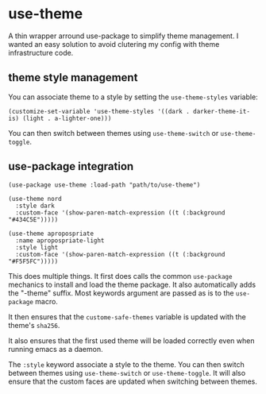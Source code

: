 # use-theme

A thin wrapper arround use-package to simplify theme management. I wanted an easy solution to avoid
clutering my config with theme infrastructure code.

## theme style management

You can associate theme to a style by setting the `use-theme-styles` variable:

```
(customize-set-variable 'use-theme-styles '((dark . darker-theme-it-is) (light . a-lighter-one)))
```

You can then switch between themes using `use-theme-switch` or `use-theme-toggle`.

## use-package integration
```
(use-package use-theme :load-path "path/to/use-theme")

(use-theme nord
  :style dark
  :custom-face '(show-paren-match-expression ((t (:background "#434C5E")))))

(use-theme apropospriate
  :name apropospriate-light
  :style light
  :custom-face '(show-paren-match-expression ((t (:background "#F5F5FC")))))

```

This does multiple things. It first does calls the common `use-package` mechanics to install and
load the theme package. It also automatically adds the "-theme" suffix. Most keywords argument are
passed as is to the `use-package` macro.

It then ensures that the `custome-safe-themes` variable is updated with the theme's `sha256`.

It also ensures that the first used theme will be loaded correctly even when running emacs as a
daemon.

The `:style` keyword associate a style to the theme. You can then switch between themes using
`use-theme-switch` or `use-theme-toggle`. It will also ensure that the custom faces are updated when
switching between themes.
